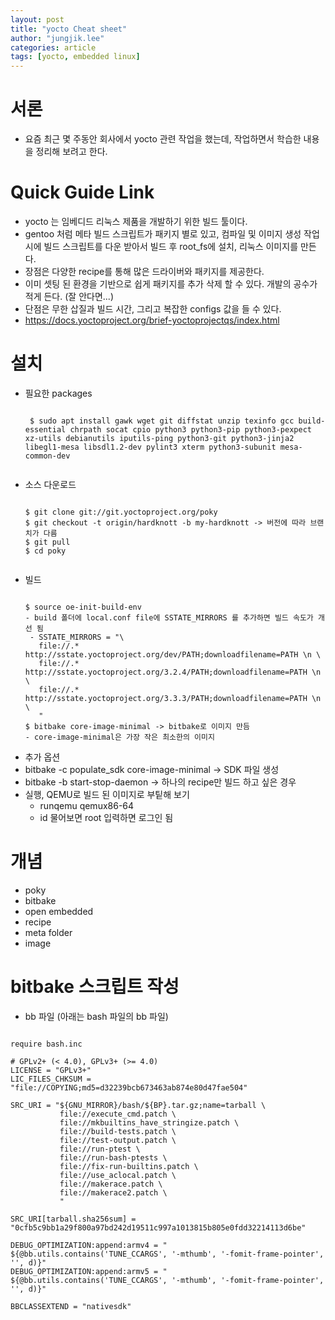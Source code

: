 ```yaml
---
layout: post
title: "yocto Cheat sheet"
author: "jungjik.lee"
categories: article
tags: [yocto, embedded linux]
---
```


# 서론
- 요즘 최근 몇 주동안 회사에서 yocto 관련 작업을 했는데, 작업하면서 학습한 내용을 정리해 보려고 한다.

# Quick Guide Link
 - yocto 는 임베디드 리눅스 제품을 개발하기 위한 빌드 툴이다.
 - gentoo 처럼 메타 빌드 스크립트가 패키지 별로 있고, 컴파일 및 이미지 생성 작업 시에 빌드 스크립트를 다운 받아서 빌드 후 root_fs에 설치, 리눅스 이미지를 만든다.
 - 장점은 다양한 recipe를 통해 많은 드라이버와 패키지를 제공한다.
 - 이미 셋팅 된 환경을 기반으로 쉽게 패키지를 추가 삭제 할 수 있다. 개발의 공수가 적게 든다. (잘 안다면...)
 - 단점은 무한 삽질과 빌드 시간, 그리고 복잡한 configs 값을 들 수 있다.
 - https://docs.yoctoproject.org/brief-yoctoprojectqs/index.html

# 설치
 - 필요한 packages
    <pre><code>
    $ sudo apt install gawk wget git diffstat unzip texinfo gcc build-essential chrpath socat cpio python3 python3-pip python3-pexpect xz-utils debianutils iputils-ping python3-git python3-jinja2 libegl1-mesa libsdl1.2-dev pylint3 xterm python3-subunit mesa-common-dev
    </code></pre>
 - 소스 다운로드
   <pre><code>
   $ git clone git://git.yoctoproject.org/poky
   $ git checkout -t origin/hardknott -b my-hardknott -> 버전에 따라 브랜치가 다름
   $ git pull
   $ cd poky
    </code></pre>
 - 빌드
   <pre><code>
   $ source oe-init-build-env
   - build 폴더에 local.conf file에 SSTATE_MIRRORS 를 추가하면 빌드 속도가 개선 됨
    - SSTATE_MIRRORS = "\
      file://.* http://sstate.yoctoproject.org/dev/PATH;downloadfilename=PATH \n \
      file://.* http://sstate.yoctoproject.org/3.2.4/PATH;downloadfilename=PATH \n \
      file://.* http://sstate.yoctoproject.org/3.3.3/PATH;downloadfilename=PATH \n \
      "
   $ bitbake core-image-minimal -> bitbake로 이미지 만듬
   - core-image-minimal은 가장 작은 최소한의 이미지
   </code></pre>
 - 추가 옵션
  - bitbake -c populate_sdk core-image-minimal -> SDK 파일 생성
  - bitbake -b start-stop-daemon -> 하나의 recipe만 빌드 하고 싶은 경우
 - 실행, QEMU로 빌드 된 이미지로 부팉해 보기
    - runqemu qemux86-64
    - id 물어보면 root 입력하면 로그인 됨

# 개념
 - poky
 - bitbake
 - open embedded
 - recipe
 - meta folder
 - image

# bitbake 스크립트 작성
 - bb 파일 (아래는 bash 파일의 bb 파일)
<pre><code>
require bash.inc

# GPLv2+ (< 4.0), GPLv3+ (>= 4.0)
LICENSE = "GPLv3+"
LIC_FILES_CHKSUM = "file://COPYING;md5=d32239bcb673463ab874e80d47fae504"

SRC_URI = "${GNU_MIRROR}/bash/${BP}.tar.gz;name=tarball \
           file://execute_cmd.patch \
           file://mkbuiltins_have_stringize.patch \
           file://build-tests.patch \
           file://test-output.patch \
           file://run-ptest \
           file://run-bash-ptests \
           file://fix-run-builtins.patch \
           file://use_aclocal.patch \
           file://makerace.patch \
           file://makerace2.patch \
           "

SRC_URI[tarball.sha256sum] = "0cfb5c9bb1a29f800a97bd242d19511c997a1013815b805e0fdd32214113d6be"

DEBUG_OPTIMIZATION:append:armv4 = " ${@bb.utils.contains('TUNE_CCARGS', '-mthumb', '-fomit-frame-pointer', '', d)}"
DEBUG_OPTIMIZATION:append:armv5 = " ${@bb.utils.contains('TUNE_CCARGS', '-mthumb', '-fomit-frame-pointer', '', d)}"

BBCLASSEXTEND = "nativesdk"
</code></pre>
